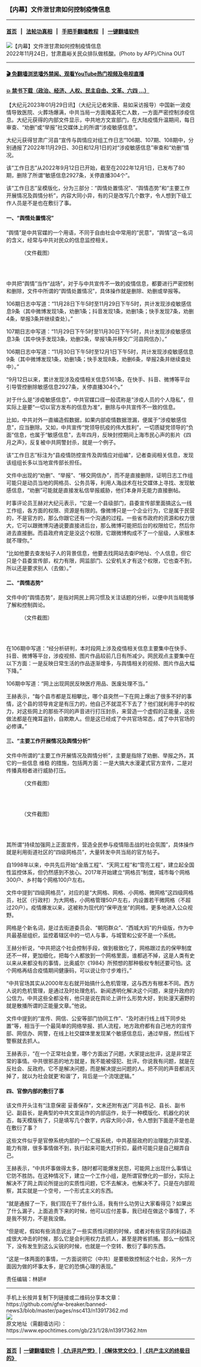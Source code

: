 ### 【内幕】文件泄甘肃如何控制疫情信息
------------------------

#### [首页](https://github.com/gfw-breaker/banned-news3/blob/master/README.md) &nbsp;&nbsp;|&nbsp;&nbsp; [法轮功真相](https://github.com/begood0513/basic/blob/master/README.md)  &nbsp;&nbsp;|&nbsp;&nbsp; [手把手翻墙教程](https://github.com/gfw-breaker/guides/wiki)  &nbsp;&nbsp;|&nbsp;&nbsp; [一键翻墙软件](https://github.com/gfw-breaker/nogfw/blob/master/README.md)  



<div><img alt="【内幕】文件泄甘肃如何控制疫情信息" class="attachment-djy_600_400 size-djy_600_400 wp-post-image" src="https://i.epochtimes.com/assets/uploads/2023/01/id13917381-000_32RW7ED-600x400.jpg"/>
<div class="caption">
 2022年11月24日，甘肃嘉峪关民众排队做核酸。(Photo by AFP)/China OUT
</div></div><hr/>

#### [ 🎬  免翻墙浏览墙外禁闻、观看YouTube热门视频及电视直播](https://github.com/gfw-breaker/HelloWorld)

#### [ 💥  禁书下载（政治、经济、人权、民主自由、文革、六四 ...）](https://github.com/gfw-breaker/books/blob/master/README.md)

<div><p>
 【大纪元2023年01月29日讯】（大纪元记者宋唐、易如采访报导）中国新一波疫情导致医院、火葬场爆满，中共当局一方面掩盖死亡人数，一方面严密控制涉疫信息。大纪元获得的内部文件显示，中共地方文宣部门，在大陆疫情升温期间，每日审查、“劝删”或“举报”社交媒体上的所谓“涉疫敏感信息”。
</p>
<p>
 大纪元获得甘肃广河县“宣传与舆情应对组工作日志”106期、107期、108期中，分别通报了2022年11月29日、30日和12月1日的对“涉疫敏感信息”审查和“劝删”情况。
</p>
<p>
 该“工作日志”从2022年9月12日已开始，截至在2022年12月1日，已发布了80期，删除了所谓“敏感信息2927条，关停直播304个”。
</p>
<p>
 该“工作日志”呈模版化，分为三部分：“舆情处置情况”、“舆情态势”和“主要工作开展情况及舆情分析”，内容大同小异，有的只是改写几个数字，令人想到下级工作人员是不是也在敷衍了事。
</p>
<h4>
 一、“舆情处置情况”
</h4>
<p>
 “舆情”是中共官媒的一个用语，不同于自由社会中常用的“民意”，“舆情”这一名词的含义，经常与中共对民众的信息监控相关。
</p>
<figure aria-describedby="caption-attachment-13917371" class="wp-caption aligncenter" id="attachment_13917371" style="width: 600px">
 <ok href="https://i.epochtimes.com/assets/uploads/2023/01/id13917371-image1.jpg" target="_blank">
  <img alt="" class="size-large wp-image-13917371" src="https://i.epochtimes.com/assets/uploads/2023/01/id13917371-image1-600x424.jpg"/>
 </ok>
 <br/><figcaption class="wp-caption-text" id="caption-attachment-13917371">
  （文件截图）
 </figcaption><br/>
</figure><br/>
<p>
 中共把“舆情”当作“战场”，对于与中共宣传不一致的疫情信息，都要进行严密控制和删除，文件中所谓的“舆情处置情况”，具体操作就是删除、劝删或举报等。
</p>
<p>
 106期日志中写道：“11月28日下午5时至11月29日下午5时，共计发现涉疫敏感信息9条（其中微博发现1条，劝删1条；抖音发现1条，劝删1条；快手发现7条，劝删4条，举报3条并继续查处）。”
</p>
<p>
 107期日志中写道：“11月29日下午5时至11月30日下午5时，共计发现涉疫敏感信息3条（其中快手发现3条，劝删2条，举报1条并移交广河县网信办）。”
</p>
<p>
 106期日志中写道：“11月30日下午5时至12月1日下午5时，共计发现涉疫敏感信息9条（其中微博发现1条，劝删1条；快手发现8条，劝删6条，举报2条并继续查处中）。”
</p>
<p>
 “9月12日以来，累计发现涉及疫情相关信息5161条，在快手、抖音、微博等平台引导管控删除敏感信息2927条，关停直播304个。”
</p>
<p>
 对于什么是“涉疫敏感信息”，中共官媒口径一般谎称是“涉疫人员的个人隐私”，但实际上是要“一切以官方发布的信息为准”，删除与中共宣传不一致的信息。
</p>
<p>
 比如，中共对外一直编造假数据，如果内部疫情数据泄漏，便属于“涉疫敏感信息”，应当删除。又如，中共宣传“党领导抗疫的伟大胜利”，一切质疑党领导的“负面”信息，也属于“敏感信息”，去年四月，反映封控期间上海市民心声的影片《四月之声》，反复被中共网警封杀，就是一个例子。
</p>
<p>
 该“工作日志”标注为“县疫情防控宣传及舆情应对组编”，记者查阅相关信息，发现该组组长多以当地宣传部长担任。
</p>
<p>
 文件中出现的“劝删”、“举报”、“移交网信办”，而不是直接删除，证明日志工作组可能只是动员当地的网格员、公务员等，利用人海战术在社交媒体上寻找、发现敏感信息，“劝删”可能就是直接发私信举报威胁，他们本身并无能力直接删帖。
</p>
<p>
 时事评论员王赫对大纪元表示，“它是一个县级部门，县委宣传部里面搞这么一线工作组，各方面的权限、资源是有限的。像微博只是一个企业行为，它是属于民营的，不是官方的，那么你跟它还有一个沟通的过程。一些省市政府的资源和权力很大，它可以跟微博沟通说要直接进后台，那么微博可能把后台的权限给它，然后你进去直接删。而县政府肯定是没这个权限，它跟微博构成不了一个层级，人家根本就不理你。”
</p>
<p>
 “比如他要去查发帖子人的背景信息，他要去找网站去查IP地址、个人信息，但它只是个县委宣传部，权力有限，网监部门、公安机关才有这个权限，它也查不到，所以还是要求别人（去做）。”
</p>
<h4>
 二、“舆情态势”
</h4>
<p>
 文件中的“舆情态势”，是指对网民上网习惯及关注话题的分析，以便中共当局能够了解和控制舆论。
</p>
<figure aria-describedby="caption-attachment-13917373" class="wp-caption aligncenter" id="attachment_13917373" style="width: 600px">
 <ok href="https://i.epochtimes.com/assets/uploads/2023/01/id13917373-image2.jpg" target="_blank">
  <img alt="" class="size-large wp-image-13917373" src="https://i.epochtimes.com/assets/uploads/2023/01/id13917373-image2-600x264.jpg"/>
 </ok>
 <br/><figcaption class="wp-caption-text" id="caption-attachment-13917373">
  （文件截图）
 </figcaption><br/>
</figure><br/>
<p>
 在106期中写道：“经分析研判，本时段网上涉及疫情相关信息主要集中在快手、抖音、微博等平台，涉疫视频、图片作品较前几日有所减少。网民观点主要集中在以下方面：一是反映日常生活的作品逐渐增多，与舆情相关的视频、图片作品大幅下降。”
</p>
<p>
 106期中写道：“网上出现网民反映医疗用品、医废处理不当。”
</p>
<p>
 王赫表示，“每个县市都是互相攀比，哪个县突然一下在网上爆出了很多不好的事情，这个县的领导肯定是有压力的，他自己不就混不下去了？他们就利用手中的权力，对这些网上的那些不同的声音进行打压封杀，来营造一个虚假的正能量，这些做法都是在掩耳盗铃，自欺欺人。但是这已经成了中共官场常态，成了中共官场的必修课。”
</p>
<h4>
 三、“主要工作开展情况及舆情分析”
</h4>
<p>
 文件中所谓的“主要工作开展情况及舆情分析”，主要是指除了劝删、举报之外，其它的一些信息
 <ok href="https://www.epochtimes.com/gb/tag/%E7%BB%B4%E7%A8%B3.html">
  维稳
 </ok>
 的措施，包括两方面：一是大搞大水漫灌式官方宣传，二是对传播真相者进行威胁打压。
</p>
<figure aria-describedby="caption-attachment-13917375" class="wp-caption aligncenter" id="attachment_13917375" style="width: 600px">
 <ok href="https://i.epochtimes.com/assets/uploads/2023/01/id13917375-image3.jpg" target="_blank">
  <img alt="" class="size-large wp-image-13917375" src="https://i.epochtimes.com/assets/uploads/2023/01/id13917375-image3-600x357.jpg"/>
 </ok>
 <br/><figcaption class="wp-caption-text" id="caption-attachment-13917375">
  （文件截图）
 </figcaption><br/>
</figure><br/>
<figure aria-describedby="caption-attachment-13917376" class="wp-caption aligncenter" id="attachment_13917376" style="width: 600px">
 <ok href="https://i.epochtimes.com/assets/uploads/2023/01/id13917376-image4.jpg" target="_blank">
  <img alt="" class="size-large wp-image-13917376" src="https://i.epochtimes.com/assets/uploads/2023/01/id13917376-image4-600x269.jpg"/>
 </ok>
 <br/><figcaption class="wp-caption-text" id="caption-attachment-13917376">
  （文件截图）
 </figcaption><br/>
</figure><br/>
<p>
 其所谓“持续加强网上正面宣传，营造全民参与疫情阻击战的社会氛围”，具体操作就是利用街道社区的“四级网格员”，大量转发中共当局的官方帖子。
</p>
<p>
 自1998年以来，中共先后开始“金盾工程”、“天网工程”和“雪亮工程”，建立起全国性监控体系，但仍然感到不放心。2017年开始建立“网格员”制度，城市每个网格300户、乡村每个网格100户左右。
</p>
<p>
 文件中提到“四级网格员”，对应的是“大网格、网格、小网格、微网格”这四级网格员，社区（行政村）为大网格，小网格管理50户左右，内设置若干微网格（不超过20户）。疫情爆发以来，这被称为现代的“保甲连坐”的网格，更多地进入公众视野。
</p>
<p>
 网格是个新名词，是过去街道委员会、“朝阳群众”、“西城大妈”的升级版，作为中共最基层组织，监控着辖区中的一切人与事，与城管和公安不是一个系统。
</p>
<p>
 王赫分析说，“中共把这个社会控制手段，做到极致化了，网格跟过去的保甲制度还不一样，更加细化，把每个人都放到一个网格里面，谁都逃不掉，这是人类有史以来从来都没有的事情，比奥威尔《1984》所预想的那种极权专制还要可怕。这个网格再结合疫情期间健康码，可以说让你寸步难行。”
</p>
<p>
 “中共官场其实从2000年左右就开始搞什么危机管理，这与西方有根本不同。西方人说的危机管理，是通过及时处理危机、新闻透明化解决这个问题，来提升政府的公信力。中共这些全都没有，他只是说在舆论上讲什么形势大好，到处漫天遍野的就是散播所谓的正能量文章。”他说。
</p>
<p>
 文件中提到的“宣传、网信、公安等部门协同工作”、“及时进行线上线下同步处置”等，相当于一个最简单的网络举报、抓人流程，地方政府都有自己地方的宣传部、网信办、网警，在线上社交媒体里发现某个敏感信息后，通过举报，然后线下警察就去抓人。
</p>
<p>
 王赫表示，“在一个正常社会里，哪个方面出了问题，大家提出批评，这是非常正常的事情。中共很邪恶的地方就是，我不能被侵犯、批评。你说我有问题，就是在反社会、反政府。它不是解决问题，而是解决提出问题的人。把不同的声音都消灭掉了，就以为社会就更‘和谐’了，背后是一个流氓逻辑。”
</p>
<h4>
 四、官僚内部的敷衍了事
</h4>
<p>
 该文件开头注有“注意保密 妥善保存”，文末还附有送广河县书记、县长、副书记、副县长，是典型的中共文宣运作的内部运作，处于一种模版化、机器化的状态，每天模版有了，只是填写几个数字，内容大同小异，令人想到下面是不是也是在敷衍了事？
</p>
<p>
 这些文件似乎是官僚系统内部的一个汇报系统，中共基层政府的治理能力非常差、能力有限，很多事情做不到，执行起来可能大打折扣，最终可能只是自己糊弄自己。
</p>
<p>
 王赫表示，“中共坏事做得太多，随时都可能爆发民怨，可能网上出现什么事情让它防不胜防。在这种情况下，建立一个工作小组，是所谓官僚化的一部分，实际上解决不了网上舆论所提出的实质性问题，它不去解决，也解决不了。只是在内部观察，其实就是一个空号，一个形式主义的东西。
</p>
<p>
 “就是通报了一下，我们现在干了些什么活，我有什么功劳让大家看得见？如果出了什么漏子，上面追责下来的时候，他可以应付差事，我已经在做这个事情了，不是我不努力，不是我没做。
</p>
<p>
 “但是呢，假如有些消息说出了一些实质性问题的时候，或者对有些官员的利益造成很大冲击的时候，那么它是会利用权力去抓人，甚至是跨省抓捕。那么一般情况下，没有发生到这么尖锐的时候，也就是一个空转、敷衍了事的东西。
</p>
<p>
 “这是一体两面的事情，一方面说明它（中共）是要极致控制这个社会，另外一方面因为做的坏事太多，是它的恐惧心理的表现。”
</p>
<p>
 责任编辑：林妍#
</p>
</div>
<hr/>
手机上长按并复制下列链接或二维码分享本文章：<br/>
https://github.com/gfw-breaker/banned-news3/blob/master/pages/nsc413/n13917362.md <br/>
<a href='https://github.com/gfw-breaker/banned-news3/blob/master/pages/nsc413/n13917362.md'><img src='https://github.com/gfw-breaker/banned-news3/blob/master/pages/nsc413/n13917362.md.png'/></a> <br/>
原文地址（需翻墙访问）：https://www.epochtimes.com/gb/23/1/28/n13917362.htm


------------------------
#### [首页](https://github.com/gfw-breaker/banned-news3/blob/master/README.md) &nbsp;|&nbsp; [一键翻墙软件](https://github.com/gfw-breaker/nogfw/blob/master/README.md) &nbsp;| [《九评共产党》](https://github.com/gfw-breaker/9ping.md/blob/master/README.md#九评之一评共产党是什么) | [《解体党文化》](https://github.com/gfw-breaker/jtdwh.md/blob/master/README.md) | [《共产主义的终极目的》](https://github.com/gfw-breaker/gczydzjmd.md/blob/master/README.md)


<img src='http://gfw-breaker.win/banned-news3/pages/nsc413/n13917362.md' width='0px' height='0px'/>